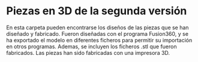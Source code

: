 # Piezas en 3D de la segunda versión
En esta carpeta pueden encontrarse los diseños de las piezas que se han diseñado y fabricado. 
Fueron diseñadas con el programa Fusion360, y se ha exportado el modelo en diferentes ficheros para permitir su importación en otros programas. Ademas, se incluyen los ficheros .stl que fueron fabricados.
Las piezas han sido fabricadas con una impresora 3D.